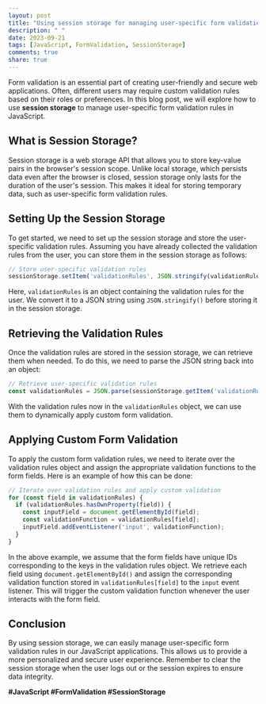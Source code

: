 ```yaml
---
layout: post
title: "Using session storage for managing user-specific form validation rules in JavaScript"
description: " "
date: 2023-09-21
tags: [JavaScript, FormValidation, SessionStorage]
comments: true
share: true
---
```


Form validation is an essential part of creating user-friendly and secure web applications. Often, different users may require custom validation rules based on their roles or preferences. In this blog post, we will explore how to use **session storage** to manage user-specific form validation rules in JavaScript.

## What is Session Storage?

Session storage is a web storage API that allows you to store key-value pairs in the browser's session scope. Unlike local storage, which persists data even after the browser is closed, session storage only lasts for the duration of the user's session. This makes it ideal for storing temporary data, such as user-specific form validation rules.

## Setting Up the Session Storage

To get started, we need to set up the session storage and store the user-specific validation rules. Assuming you have already collected the validation rules from the user, you can store them in the session storage as follows:

```javascript
// Store user-specific validation rules
sessionStorage.setItem('validationRules', JSON.stringify(validationRules));
```

Here, `validationRules` is an object containing the validation rules for the user. We convert it to a JSON string using `JSON.stringify()` before storing it in the session storage.

## Retrieving the Validation Rules

Once the validation rules are stored in the session storage, we can retrieve them when needed. To do this, we need to parse the JSON string back into an object:

```javascript
// Retrieve user-specific validation rules
const validationRules = JSON.parse(sessionStorage.getItem('validationRules'));
```

With the validation rules now in the `validationRules` object, we can use them to dynamically apply custom form validation.

## Applying Custom Form Validation

To apply the custom form validation rules, we need to iterate over the validation rules object and assign the appropriate validation functions to the form fields. Here is an example of how this can be done:

```javascript
// Iterate over validation rules and apply custom validation
for (const field in validationRules) {
  if (validationRules.hasOwnProperty(field)) {
    const inputField = document.getElementById(field);
    const validationFunction = validationRules[field];
    inputField.addEventListener('input', validationFunction);
  }
}
```

In the above example, we assume that the form fields have unique IDs corresponding to the keys in the validation rules object. We retrieve each field using `document.getElementById()` and assign the corresponding validation function stored in `validationRules[field]` to the `input` event listener. This will trigger the custom validation function whenever the user interacts with the form field.

## Conclusion

By using session storage, we can easily manage user-specific form validation rules in our JavaScript applications. This allows us to provide a more personalized and secure user experience. Remember to clear the session storage when the user logs out or the session expires to ensure data integrity.

**#JavaScript #FormValidation #SessionStorage**